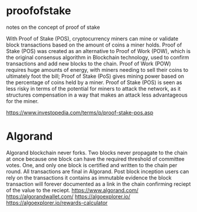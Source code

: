 # proofofstake
notes on the concept of proof of stake

With Proof of Stake (POS), cryptocurrency miners can mine or validate block transactions based on the amount of coins a miner holds.
Proof of Stake (POS) was created as an alternative to Proof of Work (POW), which is the original consensus algorithm in Blockchain technology, used to confirm transactions and add new blocks to the chain.
Proof of Work (POW) requires huge amounts of energy, with miners needing to sell their coins to ultimately foot the bill; Proof of Stake (PoS) gives mining power based on the percentage of coins held by a miner.
Proof of Stake (POS) is seen as less risky in terms of the potential for miners to attack the network, as it structures compensation in a way that makes an attack less advantageous for the miner.

https://www.investopedia.com/terms/p/proof-stake-pos.asp

# Algorand

Algorand blockchain never forks. Two blocks never propagate to the chain at once because one block can have the required threshold of committee votes. One, and only one block is certified and written to the chain per round. All transactions are final in Algorand. Post block inception users can rely on the transactions it contains as immutable evidence the block transaction will forever documented as a link in the chain confirming reciept of the value to the reciept.
https://www.algorand.com/
https://algorandwallet.com/
https://algoexplorer.io/
https://algoexplorer.io/rewards-calculator

